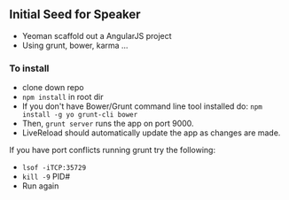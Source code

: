 ## Initial Seed for Speaker
* Yeoman scaffold out a AngularJS project
* Using grunt, bower, karma ...

### To install
* clone down repo 
* ```npm install``` in root dir
* If you don't have Bower/Grunt command line tool installed do: ```npm install -g yo grunt-cli bower```
* Then, ```grunt server``` runs the app on port 9000.
* LiveReload should automatically update the app as changes are made.

If you have port conflicts running grunt try the following: 
* ```lsof -iTCP:35729```
* ```kill -9``` PID#
* Run again
